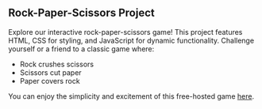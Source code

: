 ## Rock-Paper-Scissors Project

Explore our interactive rock-paper-scissors game! This project features HTML, CSS for styling, and JavaScript for dynamic functionality. Challenge yourself or a friend to a classic game where:

- Rock crushes scissors
- Scissors cut paper
- Paper covers rock

You can enjoy the simplicity and excitement of this free-hosted game [here](https://dep-stone-paper-scissors.netlify.app).
